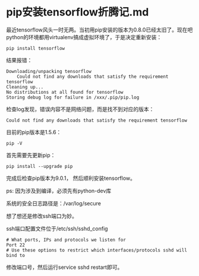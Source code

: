 pip安装tensorflow折腾记.md
========================

最近tensorflow风头一时无两。当初用pip安装的版本为0.8.0已经太旧了。现在吧python的环境都用virtualenv搞成虚拟环境了，于是决定重新安装：

    pip install tensorflow

结果报错：

    Downloading/unpacking tensorflow
        Could not find any downloads that satisfy the requirement tensorflow
    Cleaning up...
    No distributions at all found for tensorflow
    Storing debug log for failure in /xxx/.pip/pip.log

检查log发现，错误内容不是网络问题，而是找不到对应的版本：

    Could not find any downloads that satisfy the requirement tensorflow

目前的pip版本是1.5.6：

    pip -V

首先需要先更新pip：

    pip install --upgrade pip

完成后检查pip版本为9.0.1， 然后顺利安装tensorflow。

ps: 因为涉及到编译，必须先有python-dev库

    

系统的安全日志路径是：/var/log/secure

想了想还是修改ssh端口为妙。

ssh端口配置文件位于/etc/ssh/sshd_config

    # What ports, IPs and protocols we listen for
    Port 22
    # Use these options to restrict which interfaces/protocols sshd will bind to

修改端口号，然后运行service sshd restart即可。
